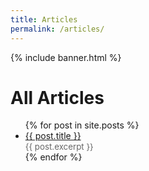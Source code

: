 ```yaml
---
title: Articles
permalink: /articles/
---
```



{% include banner.html %}

# All Articles
<ul>
  {% for post in site.posts %}
    <li>
      <a href="{{ post.url }}">{{ post.title }}</a><br>
      <span style="color:#666; font-size:0.95em;">{{ post.excerpt }}</span>
    </li>
  {% endfor %}
</ul>
